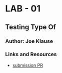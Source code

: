 # LAB - 01

## Testing Type Of

### Author: Joe Klause

### Links and Resources
* [submission PR](https://github.com/josephklause-401-advanced-javascript/lab-01/pull/1) 
